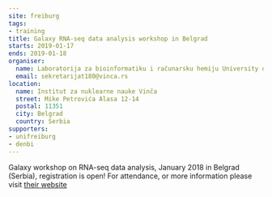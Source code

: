 ```yaml
---
site: freiburg
tags:
- training
title: Galaxy RNA-seq data analysis workshop in Belgrad
starts: 2019-01-17
ends: 2019-01-18
organiser:
  name: Laboratorija za bioinformatiku i računarsku hemiju University of Beograd, Srbija
  email: sekretarijat180@vinca.rs
location:
  name: Institut za nuklearne nauke Vinča
  street: Mike Petrovića Alasa 12-14
  postal: 11351
  city: Belgrad
  country: Serbia
supporters:
- unifreiburg
- denbi
---
```


Galaxy workshop on RNA-seq data analysis, January 2018 in Belgrad (Serbia), registration is open!
For attendance, or more information please visit [their website](https://www.vin.bg.ac.rs/180/galaxy2019/)
